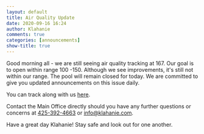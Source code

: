 ```yaml
---
layout: default
title: Air Quality Update
date: 2020-09-16 16:24
author: Klahanie
comments: true
categories: [announcements]
show-title: true
---
```


Good morning all - we are still seeing air quality tracking at 167. Our goal is to open within range 100 -150. Although we see improvements, it's still not within our range. The pool will remain closed for today. We are committed to give you updated announcements on this issue daily.

You can track along with us [here](https://www.purpleair.com/map?opt=1/mAQI/a10/cC0#11/47.5707/-122.0073).

Contact the Main Office directly should you have any further questions or concerns at [425-392-4663](tel:425-392-4663) or [info@klahanie.com](mailto:info@klahanie.com).

Have a great day Klahanie! Stay safe and look out for one another.
